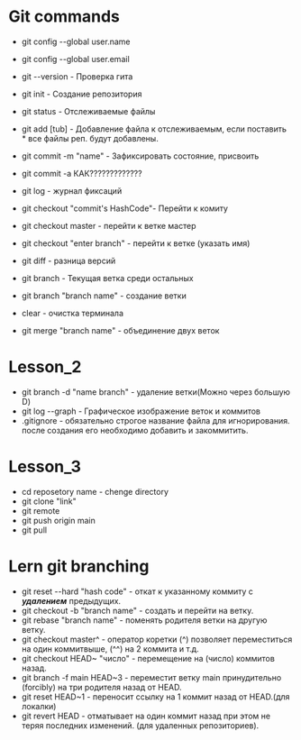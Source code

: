 # Git commands
* git config --global user.name
* git config --global user.email

* git --version                   - Проверка гита
* git init                        - Создание репозитория
* git status                      - Отслеживаемые файлы
* git add [tub]                   - Добавление файла к отслеживаемым, если поставить * все файлы реп. будут добавлены.
* git commit -m "name"            - Зафиксировать состояние, присвоить 
* git commit -a                 КАК?????????????
* git log                         - журнал фиксаций
* git checkout "commit's HashCode"- Перейти к комиту
* git checkout master             - перейти к ветке мастер
* git checkout "enter branch"     - перейти к ветке (указать имя)
* git diff                        - разница версий
* git branch                      - Текущая ветка среди остальных
* git branch "branch name"        - создание ветки
* clear                           - очистка терминала
* git merge "branch name"         - объединение двух веток
# Lesson_2
* git branch -d "name branch"     - удаление ветки(Можно через большую D)
* git log --graph                 - Графическое изображение веток и коммитов
* .gitignore                      - обязательно строгое название файла для игнорирования. после создания его необходимо добавить и закоммитить. 
# Lesson_3
* cd reposetory name               - chenge directory 
* git clone "link"
* git remote
* git push origin main
* git pull

# Lern git branching

* git reset --hard "hash code"    - откат к указанному коммиту с __*удалением*__ предыдущих.
*  git checkout -b "branch name"  - создать и перейти на ветку.
* git rebase "branch name"        - поменять родителя ветки на другую ветку. 
* git checkout master^            - оператор коретки (^) позволяет переместиться на один коммитвыше, (^^) на 2 коммита и т.д.
* git checkout HEAD~ "число"      - перемещение на (число) коммитов назад. 
* git branch -f main HEAD~3       - переместит ветку main принудительно (forcibly) на три родителя назад от HEAD.
* git reset HEAD~1                - переносит ссылку на 1 коммит назад от HEAD.(для локалки)
* git revert HEAD                 - отматывает на один коммит назад при этом не теряя последних изменений. (для удаленных репозиториев).